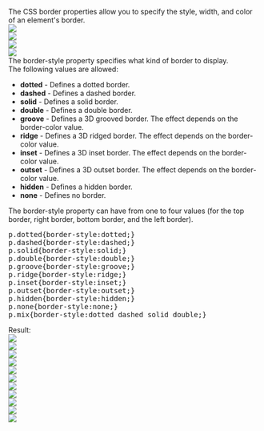 The CSS border properties allow you to specify the style, width, and color of an element's border.
<br>
<img src="https://i.imgur.com/xJtyHG8.png">
<br>
<img src="https://i.imgur.com/PAlqsRC.png">
<br>
<img src="https://i.imgur.com/91vv2BN.png">
<br>
<img src="https://i.imgur.com/nSnmWuQ.png">
<br>
The border-style property specifies what kind of border to display.
<br>
The following values are allowed:
<ul>
  <li><b>dotted</b> - Defines a dotted border.</li>
  <li><b>dashed</b> - Defines a dashed border.</li>
  <li><b>solid</b> - Defines a solid border.</li>
  <li><b>double</b> - Defines a double border.</li>
  <li><b>groove</b> - Defines a 3D grooved border. The effect depends on the border-color value.</li>
  <li><b>ridge</b> - Defines a 3D ridged border. The effect depends on the border-color value.</li>
  <li><b>inset</b> - Defines a 3D inset border. The effect depends on the border-color value.</li>
  <li><b>outset</b> - Defines a 3D outset border. The effect depends on the border-color value.</li>
  <li><b>hidden</b> - Defines a hidden border.</li>
  <li><b>none</b> - Defines no border.</li>
</ul>
The border-style property can have from one to four values (for the top border, right border, bottom border, and the left border).
<pre>
p.dotted{border-style:dotted;}
p.dashed{border-style:dashed;}
p.solid{border-style:solid;}
p.double{border-style:double;}
p.groove{border-style:groove;}
p.ridge{border-style:ridge;}
p.inset{border-style:inset;}
p.outset{border-style:outset;}
p.hidden{border-style:hidden;}
p.none{border-style:none;}
p.mix{border-style:dotted dashed solid double;}
</pre>
Result:
<br>
<img src="https://i.imgur.com/Jfyarty.png">
<br>
<img src="https://i.imgur.com/H0y1rmq.png">
<br>
<img src="https://i.imgur.com/ehY2SyZ.png">
<br>
<img src="https://i.imgur.com/2h9V9R0.png">
<br>
<img src="https://i.imgur.com/7NHoJLY.png">
<br>
<img src="https://i.imgur.com/EBhAKMc.png">
<br>
<img src="https://i.imgur.com/3hvKBE1.png">
<br>
<img src="https://i.imgur.com/XOUTG1z.png">
<br>
<img src="https://i.imgur.com/DzEPyvC.png">
<br>
<img src="https://i.imgur.com/kwAdsJy.png">
<br>
<img src="https://i.imgur.com/OFeCZRX.png">
